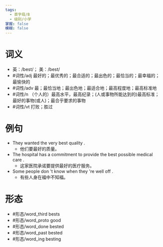 ```yaml
---
tags:
  - 首字母/B
  - 级别/小学
掌握: false
模糊: false
---
```

# 词义
- 英：/best/； 美：/best/
- #词性/adj  最好的；最优秀的；最合适的；最出色的；最恰当的；最幸福的；最愉快的
- #词性/adv  最；最恰当地；最出色地；最适合地；最高程度地；最高标准地
- #词性/n  （个人的）最高水平，最高纪录；(人或事物所能达到的)最高标准；最好的事物(或人)；最合乎要求的事物
- #词性/vt  打败；胜过
# 例句
- They wanted the very best quality .
	- 他们要最好的质量。
- The hospital has a commitment to provide the best possible medical care .
	- 这家医院承诺要提供最好的医疗服务。
- Some people don 't know when they 're well off .
	- 有些人身在福中不知福。
# 形态
- #形态/word_third bests
- #形态/word_proto good
- #形态/word_done bested
- #形态/word_past bested
- #形态/word_ing besting
